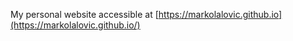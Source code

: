 My personal website accessible at [https://markolalovic.github.io](https://markolalovic.github.io/)

